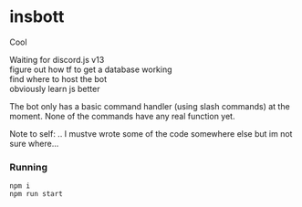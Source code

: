 # insbott
Cool

Waiting for discord.js v13   
figure out how tf to get a database working  
find where to host the bot  
obviously learn js better  

The bot only has a basic command handler (using slash commands) at the moment. None of the commands have any real function yet.

Note to self: .. I mustve wrote some of the code somewhere else but im not sure where...
### Running
`npm i`  
`npm run start`